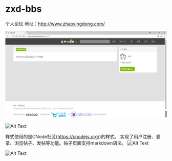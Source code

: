 # zxd-bbs
个人论坛
地址：http://www.zhaoxingdong.com/

![Image text](https://github.com/theNebuchadnezzar/zxd-bbs/raw/master/static/img/homepage.jpg)


![Alt Text](https://github.com/theNebuchadnezzar/zxd-bbs/static/img/homepage.jpg)

    
样式使用的是CNode社区(https://cnodejs.org/)的样式。
实现了用户注册、登录、浏览帖子、发帖等功能。帖子页面支持markdown语法。
![Alt Text](https://github.com/theNebuchadnezzar/zxd-bbs/static/img/page.jpg)

![Alt Text](https://github.com/theNebuchadnezzar/zxd-bbs/static/img/settings.jpg)


    




